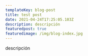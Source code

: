 ```yaml
---
templateKey: blog-post
title: test post
date: 2021-04-24T17:25:05.103Z
description: descripción
featuredpost: true
featuredimage: /img/blog-index.jpg
---
```

descripción